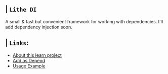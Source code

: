 ## | `Lithe DI`
A small & fast but convenient framework for working with dependencies. I'll add dependency injection soon.

## | `Links`:
* [About this learn project ](https://github.com/suuft/Lithe/blob/master/.github/LEARN.md)
* [Add as Depend](https://github.com/suuft/Lithe/blob/master/.github/DEPEND.md)
* [Usage Example](https://github.com/suuft/Lithe/blob/master/.github/LEARN.md)